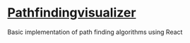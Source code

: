 # <a href="https://ajay-kr.github.io/pathfindingvisualizer/">Pathfindingvisualizer</a>
Basic implementation of path finding algorithms using React
